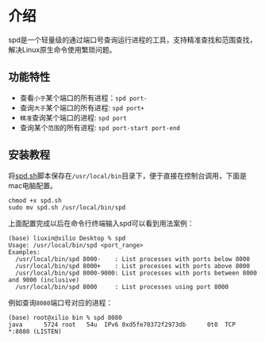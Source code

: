 # 介绍
spd是一个轻量级的通过端口号查询运行进程的工具，支持精准查找和范围查找，解决Linux原生命令使用繁琐问题。

## 功能特性

- 查看`小于`某个端口的所有进程：`spd port-`
- 查询`大于`某个端口的所有进程: `spd port+`
- `精准`查询某个端口的进程: `spd port`
- 查询某个`范围`的所有进程: `spd port-start port-end`

## 安装教程
将[spd.sh](spd.sh)脚本保存在`/usr/local/bin`目录下，便于直接在控制台调用，下面是mac电脑配置。
```shell
chmod +x spd.sh
sudo mv spd.sh /usr/local/bin/spd
```
上面配置完成以后在命令行终端输入spd可以看到用法案例：
```shell
(base) liuxin@xilio Desktop % spd
Usage: /usr/local/bin/spd <port_range>
Examples:
  /usr/local/bin/spd 8000-    : List processes with ports below 8000
  /usr/local/bin/spd 8000+    : List processes with ports above 8000
  /usr/local/bin/spd 8000-9000: List processes with ports between 8000 and 9000 (inclusive)
  /usr/local/bin/spd 8000     : List processes using port 8000
```
例如查询`8080`端口号对应的进程：
```shell
(base) root@xilio bin % spd 8080
java      5724 root   54u  IPv6 0xd5fe70372f2973db      0t0  TCP *:8080 (LISTEN)
```
